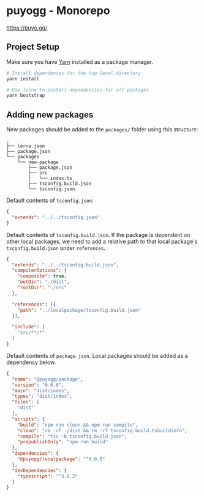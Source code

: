# puyogg - Monorepo
https://puyo.gg/

## Project Setup
Make sure you have [Yarn](https://yarnpkg.com/) installed as a package manager.
```bash
# Install dependences for the top-level directory
yarn install

# Use lerna to install dependencies for all packages
yarn bootstrap
```

## Adding new packages
New packages should be added to the `packages/` folder using this structure:

```
.
├── lerna.json
├── package.json
└── packages
    └── new-package
        ├── package.json
        ├── src
        │   └── index.ts
        ├── tsconfig.build.json
        └── tsconfig.json
```

Default contents of `tsconfig.json`:
```json
{
  "extends": "../../tsconfig.json"
}
```

Default contents of `tsconfig.build.json`. If the package is dependent on other local packages, we need to add a relative path to that local package's `tsconfig.build.json` under `references`.
```json
{
  "extends": "../../tsconfig.build.json",
  "compilerOptions": {
    "composite": true,
    "outDir": "./dist",
    "rootDir": "./src"
  },

  "references": [{
    "path": "../localpackage/tsconfig.build.json"
  }],

  "include": [
    "src/**/*"
  ]
}
```

Default contents of `package.json`. Local packages should be added as a dependency below.
```json
{
  "name": "@puyogg/package",
  "version": "0.0.0",
  "main": "dist/index",
  "types": "dist/index",
  "files": [
    "dist"
  ],
  "scripts": {
    "build": "npm run clean && npm run compile",
    "clean": "rm -rf ./dist && rm -rf tsconfig.build.tsbuildinfo",
    "compile": "tsc -b tsconfig.build.json",
    "prepublishOnly": "npm run build"
  },
  "dependencies": {
    "@puyogg/localpackage": "^0.0.0"
  },
  "devDependencies": {
    "typescript": "^3.8.2"
  }
}

